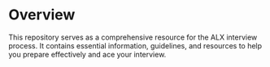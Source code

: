 # Overview

This repository serves as a comprehensive resource for the ALX interview process. It contains essential information, guidelines, and resources to help you prepare effectively and ace your interview.
